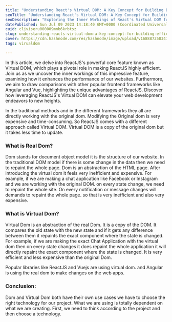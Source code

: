 ```yaml
---
title: "Understanding React's Virtual DOM: A Key Concept for Building Efficient UIs"
seoTitle: "Understanding React's Virtual DOM: A Key Concept for Building Efficien"
seoDescription: "Exploring the Inner Workings of React's Virtual DOM for Seamless User Experiences"
datePublished: Sun Jul 09 2023 14:18:40 GMT+0000 (Coordinated Universal Time)
cuid: cljviseru000009mnb6krbtsz
slug: understanding-reacts-virtual-dom-a-key-concept-for-building-efficient-uis
cover: https://cdn.hashnode.com/res/hashnode/image/upload/v1688872583411/0c2ae8fc-ab4b-4475-ad1e-b407dff22c3c.png
tags: virualdom

---
```


In this article, we delve into ReactJS's powerful core feature known as Virtual DOM, which plays a pivotal role in making ReactJS highly efficient. Join us as we uncover the inner workings of this impressive feature, examining how it enhances the performance of our websites. Furthermore, we aim to draw comparisons with other popular frontend frameworks like Angular and Vue, highlighting the unique advantages of ReactJS. Discover how leveraging ReactJS's Virtual DOM can elevate your web development endeavors to new heights.

In the traditional methods and in the different frameworks they all are directly working with the original dom. Modifying the Original dom is very expensive and time-consuming. So ReactJS comes with a different approach called Virtual DOM. Virtual DOM is a copy of the original dom but it takes less time to update.

### What is Real Dom?

Dom stands for document object model it is the structure of our website. In the traditional DOM model if there is some change in the data then we need to repaint the whole page. Dom is an abstraction of the HTML page. After introducing the virtual dom it feels very inefficient and expensive. For example, if we are making a chat application like Facebook or Instagram and we are working with the original DOM. on every state change, we need to repaint the whole site. On every notification or message changes will demands to repaint the whole page. so that is very inefficient and also very expensive.

### What is Virtual Dom?

Virtual Dom is an abstraction of the real Dom. It is a copy of the DOM. It compares the old state with the new state and if it gets any difference between them it repaints the exact component where the state is changed. For example, if we are making the exact Chat Application with the virtual dom then on every state changes it does repaint the whole application it will directly repaint the exact component where the state is changed. It is very efficient and less expensive than the original Dom.

Popular libraries like ReactJS and Vuejs are using virtual dom. and Angular is using the real dom to make changes on the web apps.

### Conclusion:

Dom and Virtual Dom both have their own use cases we have to choose the right technology for our project. What we are using is totally dependent on what we are creating. First, we need to think according to the project and then choose a technology.